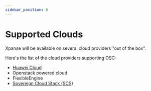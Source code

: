 ```yaml
---
sidebar_position: 8
---
```


# Supported Clouds

Xpanse will be available on several cloud providers "out of the box".

Here's the list of the cloud providers supporting OSC:

-   [Huawei Cloud](https://www.huaweicloud.com/)
-   Openstack powered cloud
-   FlexibleEngine
-   [Sovereign Cloud Stack (SCS)](https://scs.community/)
